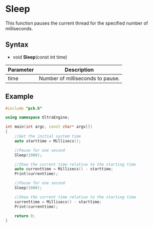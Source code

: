 # Sleep #
This function pauses the current thread for the specified number of milliseconds.

## Syntax ##
- void **Sleep**(const int time)

| Parameter | Description |
| ----- | ----- |
| time | Number of milliseconds to pause. |

## Example ##
```c++
#include "pch.h"

using namespace UltraEngine;

int main(int argc, const char* argv[])
{
	//Get the initial system time
	auto starttime = Millisecs();

	//Pause for one second
	Sleep(1000);

	//Show the current time relative to the starting time
	auto currenttime = Millisecs() - starttime;
	Print(currenttime);

	//Pause for one second
	Sleep(1000);

	//Show the current time relative to the starting time
	currenttime = Millisecs() - starttime;
	Print(currenttime);

	return 0;
}
```

